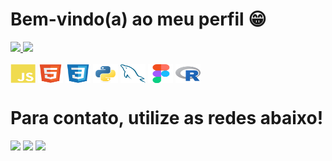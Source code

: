 # Bem-vindo(a) ao meu perfil 😁

<div>
    <a href="https://github.com/GaryRainer">
        <img height="180em"
            src="https://github-readme-stats.vercel.app/api?username=GaryRainer&show_icons=true&theme=tokyonight&include_all_commits=true&count_private=true" />
        <img height="180em"
            src="https://github-readme-stats.vercel.app/api/top-langs/?username=GaryRainer&layout=compact&langs_count=6&theme=tokyonight" />
    </a>
</div>
<div style="display: inline_block"><br>
    <img align="center" alt="JS" height="30" width="40"
        src="https://raw.githubusercontent.com/devicons/devicon/master/icons/javascript/javascript-plain.svg">
    <img align="center" alt="HTML" height="30" width="40"
        src="https://raw.githubusercontent.com/devicons/devicon/master/icons/html5/html5-original.svg">
    <img align="center" alt="CSS" height="30" width="40"
        src="https://raw.githubusercontent.com/devicons/devicon/master/icons/css3/css3-original.svg">
    <img align="center" alt="Python" height="30" width="40"
        src="https://raw.githubusercontent.com/devicons/devicon/master/icons/python/python-original.svg">
    <img align="center" alt="MySQL" height="30" width="40"
        src="https://raw.githubusercontent.com/devicons/devicon/master/icons/mysql/mysql-original.svg">
    <img align="center" alt="Figma" height="30" width="40"
        src="https://raw.githubusercontent.com/devicons/devicon/master/icons/figma/figma-original.svg">
    <img align="center" alt="R" height="30" width="40"
        src="https://raw.githubusercontent.com/devicons/devicon/master/icons/r/r-original.svg">
</div>

# Para contato, utilize as redes abaixo!

<div>
    <a href="https://discord.gg/ZEHhTejS" target="_blank"><img
            src="https://img.shields.io/badge/Discord-blue?style=for-the-badge&logo=discord&logoColor=white"
            target="_blank"></a>
    <a href="https://www.linkedin.com/in/garyrainercv/" target="_blank"><img
            src="https://img.shields.io/badge/-LinkedIn-blue?style=for-the-badge&logo=linkedin&logoColor=white"
            target="_blank"></a>
    <a href="https://wa.me/5583988044923" target="_blank"><img
            src="https://img.shields.io/badge/-Whatsapp-darkgreen?style=for-the-badge&logo=Whatsapp&logoColor=white"
            target="_blank"></a>
</div>
